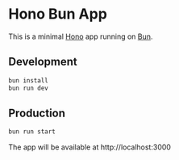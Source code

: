 # Hono Bun App

This is a minimal [Hono](https://hono.dev/) app running on [Bun](https://bun.sh/).

## Development

```sh
bun install
bun run dev
```

## Production

```sh
bun run start
```

The app will be available at http://localhost:3000
